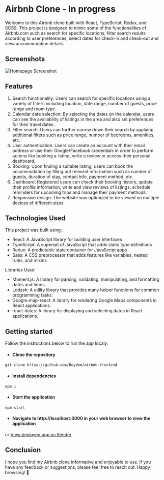 # Airbnb Clone - In progress 

Welcome to this Airbnb clone built with React, TypeScript, Redux, and SCSS. This project is designed to mimic some of the functionalities of Airbnb.com such as search for specific locations, filter search results according to user preferences, select dates for check-in and check-out and view accommodation details.

## Screenshots

![Homepage Screenshot](https://res.cloudinary.com/dsperrtyj/image/upload/v1678400298/airbnb-desktop_ovru8f.png)

## Features

1. Search functionality: Users can search for specific locations using a variety of filters including location, date range, number of guests, price range and room type.
2. Calendar date selection: By selecting the dates on the calendar, users can see the availability of listings in the area and also set preferences for their travel dates.
3. Filter search: Users can further narrow down their search by applying additional filters such as price range, number of bedrooms, amenities, etc.
4. User authentication: Users can create an account with their email address or use their Google/Facebook credentials in order to perform actions like booking a listing, write a review or access their personal dashboard.
5. Booking: Upon finding a suitable listing, users can book the accommodation by filling out relevant information such as number of guests, duration of stay, contact info, payment method, etc.
6. Dashboard: Registered users can check their booking history, update their profile information, write and view reviews of listings, schedule reminders for upcoming trips and manage their payment methods.
7. Responsive design: The website was optimized to be viewed on multiple devices of different sizes.

## Technologies Used

This project was built using:

- React: A JavaScript library for building user interfaces
- TypeScript: A superset of JavaScript that adds static type definitions
- Redux: A predictable state container for JavaScript apps
- Sass: A CSS preprocessor that adds features like variables, nested rules, and mixins

Libraries Used
- Moment.js: A library for parsing, validating, manipulating, and formatting dates and times.
- Lodash: A utility library that provides many helper functions for common programming tasks.
- Google-map-react: A library for rendering Google Maps components in React applications.
- react-dates: A library for displaying and selecting dates in React applications.

## Getting started

Follow the instructions below to run the app localy:

- #### Clone the repository
```git clone https://github.com/Boydem/airbnb-frontend```

- #### Install dependencies
```npm i```

- #### Start the application
```npm start```

- #### Navigate to http://localhost:3000 in your web browser to view the application

or [View deployed app on Render](https://airbnb-frontend-y5qm.onrender.com/)

## Conclusion

I hope you find my Airbnb clone informative and enjoyable to use. If you have any feedback or suggestions, please feel free to reach out. Happy browsing! :house_with_garden:



